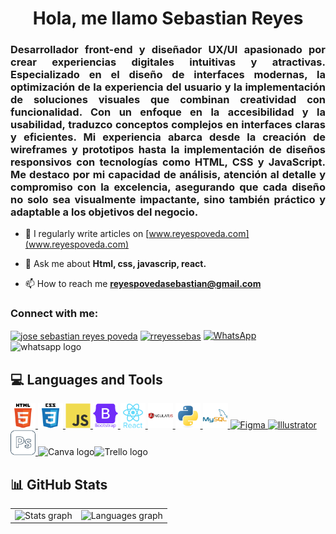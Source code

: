 <h1 align="center">Hola, me llamo Sebastian Reyes</h1>
<h3 align="justify">Desarrollador front-end y diseñador UX/UI apasionado por crear experiencias digitales intuitivas y atractivas. Especializado en el diseño de interfaces modernas, la optimización de la experiencia del usuario y la implementación de soluciones visuales que combinan creatividad con funcionalidad. Con un enfoque en la accesibilidad y la usabilidad, traduzco conceptos complejos en interfaces claras y eficientes. Mi experiencia abarca desde la creación de wireframes y prototipos hasta la implementación de diseños responsivos con tecnologías como HTML, CSS y JavaScript. Me destaco por mi capacidad de análisis, atención al detalle y compromiso con la excelencia, asegurando que cada diseño no solo sea visualmente impactante, sino también práctico y adaptable a los objetivos del negocio.</h3>

- 📝 I regularly write articles on [www.reyespoveda.com](www.reyespoveda.com)

- 💬 Ask me about **Html, css, javascrip, react.**

- 📫 How to reach me **reyespovedasebastian@gmail.com**

<h3 align="left">Connect with me:</h3>
<p align="left">
<a href="https://linkedin.com/in/jose sebastian reyes poveda" target="blank"><img align="center" src="https://raw.githubusercontent.com/rahuldkjain/github-profile-readme-generator/master/src/images/icons/Social/linked-in-alt.svg" alt="jose sebastian reyes poveda" height="30" width="40" /></a>
<a href="https://instagram.com/rreyessebas" target="blank"><img align="center" src="https://raw.githubusercontent.com/rahuldkjain/github-profile-readme-generator/master/src/images/icons/Social/instagram.svg" alt="rreyessebas" height="30" width="40" /></a>
<a href="https://wa.me/+573214109194" target="_blank"><img src="https://raw.githubusercontent.com/rahuldkjain/github-profile-readme-generator/master/src/images/icons/Social/linked-in-alt.svg" alt="WhatsApp" height="30" width="40" /></a>


<img src="https://raw.githubusercontent.com/maurodesouza/profile-readme-generator/master/src/assets/icons/social/whatsapp/default.svg" width="52" height="40" alt="whatsapp logo"  />
</p>

## 💻 Languages and Tools

<p align="left">
    <!-- HTML -->
    <a href="https://www.w3.org/html/" target="_blank" rel="noreferrer">
        <img src="https://raw.githubusercontent.com/devicons/devicon/master/icons/html5/html5-original-wordmark.svg" alt="HTML5" width="40" height="40"/>
    </a> <a href="https://www.w3schools.com/css/" target="_blank" rel="noreferrer">
        <img src="https://raw.githubusercontent.com/devicons/devicon/master/icons/css3/css3-original-wordmark.svg" alt="CSS3" width="40" height="40"/>
    </a> <a href="https://developer.mozilla.org/en-US/docs/Web/JavaScript" target="_blank" rel="noreferrer">
        <img src="https://raw.githubusercontent.com/devicons/devicon/master/icons/javascript/javascript-original.svg" alt="JavaScript" width="40" height="40"/>
    </a> <a href="https://getbootstrap.com" target="_blank" rel="noreferrer">
        <img src="https://raw.githubusercontent.com/devicons/devicon/master/icons/bootstrap/bootstrap-plain-wordmark.svg" alt="Bootstrap" width="40" height="40"/>
    </a><a href="https://reactjs.org/" target="_blank" rel="noreferrer">
        <img src="https://raw.githubusercontent.com/devicons/devicon/master/icons/react/react-original-wordmark.svg" alt="React" width="40" height="40"/>
    </a><a href="https://angular.io" target="_blank" rel="noreferrer">
        <img src="https://raw.githubusercontent.com/devicons/devicon/master/icons/angularjs/angularjs-original-wordmark.svg" alt="AngularJS" width="40" height="40"/>
    </a><a href="https://www.python.org" target="_blank" rel="noreferrer">
        <img src="https://raw.githubusercontent.com/devicons/devicon/master/icons/python/python-original.svg" alt="Python" width="40" height="40"/>
    </a><a href="https://www.mysql.com/" target="_blank" rel="noreferrer">
        <img src="https://raw.githubusercontent.com/devicons/devicon/master/icons/mysql/mysql-original-wordmark.svg" alt="MySQL" width="40" height="40"/>
    </a> <a href="https://www.figma.com/" target="_blank" rel="noreferrer">
        <img src="https://www.vectorlogo.zone/logos/figma/figma-icon.svg" alt="Figma" width="40" height="40"/>
    </a><a href="https://www.adobe.com/in/products/illustrator.html" target="_blank" rel="noreferrer">
        <img src="https://www.vectorlogo.zone/logos/adobe_illustrator/adobe_illustrator-icon.svg" alt="Illustrator" width="40" height="40"/>
    </a><a href="https://www.photoshop.com/en" target="_blank" rel="noreferrer">
        <img src="https://raw.githubusercontent.com/devicons/devicon/master/icons/photoshop/photoshop-line.svg" alt="Photoshop" width="40" height="40"/>
    </a><img src="https://cdn.jsdelivr.net/gh/devicons/devicon/icons/canva/canva-original.svg" height="40" alt="Canva logo"/><img src="https://cdn.jsdelivr.net/gh/devicons/devicon/icons/trello/trello-plain.svg" height="40" alt="Trello logo"/>
</p>


## 📊 GitHub Stats

<table>
  <tr>
    <td>
      <img src="https://github-readme-stats.vercel.app/api?username=reyessebas&hide_title=false&hide_rank=false&show_icons=true&include_all_commits=true&count_private=true&disable_animations=false&theme=dracula&locale=en&hide_border=false" height="150" alt="Stats graph" />
    </td>
    <td>
      <img src="https://github-readme-stats.vercel.app/api/top-langs?username=reyessebas&locale=en&hide_title=false&layout=compact&card_width=320&langs_count=5&theme=dracula&hide_border=false" height="150" alt="Languages graph" />
    </td>
  </tr>
</table>

###
